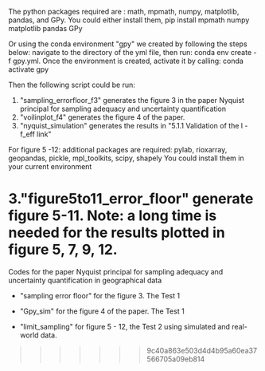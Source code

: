 
The python packages required are : 
math, mpmath, numpy, matplotlib, pandas, and GPy. 
You could either install them, 
pip install mpmath numpy matplotlib pandas GPy

Or using the conda environment "gpy" we created by following the steps below:
navigate to the directory of the yml file, then run: conda env create -f gpy.yml. Once the environment is created, activate it by calling: conda activate gpy

Then the following script could be run:
1. "sampling_errorfloor_f3" generates the figure 3 in the paper Nyquist principal for sampling adequacy and uncertainty quantification
2. "voilinplot_f4" generates the figure 4 of the paper.
3. "nyquist_simulation" generates the results in "5.1.1 Validation of the l -f_eff  link"

For figure 5 -12: additional packages are required:
pylab, rioxarray, geopandas, pickle, mpl_toolkits, scipy, shapely
You could install them in your current environment 

3."figure5to11_error_floor" generate figure 5-11. 
Note: a long time is needed for the results plotted in figure 5, 7, 9, 12. 
=======
Codes for the paper Nyquist principal for sampling adequacy and uncertainty quantification in geographical data

* "sampling error floor" for the figure 3. The Test 1
* "Gpy_sim" for the figure 4 of the paper. The Test 1 

* "limit_sampling" for figure 5 - 12, the Test 2 using simulated and real-world data. 

>>>>>>> 9c40a863e503d4d4b95a60ea37566705a09eb814
